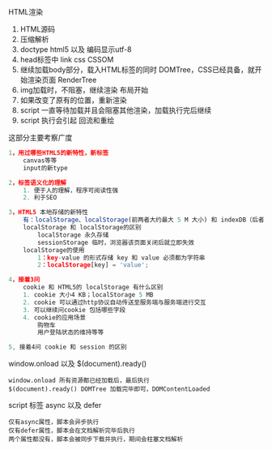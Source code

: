 HTML渲染

1. HTML源码
2. 压缩解析
3. doctype html5 以及 编码显示utf-8
4. head标签中 link css CSSOM
5. 继续加载body部分，载入HTML标签的同时 DOMTree，CSS已经具备，就开始渲染页面 RenderTree
6. img加载时，不阻塞，继续渲染   布局开始
7. 如果改变了原有的位置，重新渲染
8. script 一直等待加载并且会阻塞其他渲染，加载执行完后继续
9. script 执行会引起 回流和重绘

这部分主要考察广度

```js
1，用过哪些HTML5的新特性，新标签
    canvas等等 
    input的新type

2，标签语义化的理解
    1. 便于人的理解，程序可阅读性强
    2. 利于SEO

3，HTML5 本地存储的新特性
    有：localStorage、localStorage(前两者大约最大 5 M 大小) 和 indexDB（后者一般上限是500 M）
    localStorage 和 localStorage的区别
        localStorage 永久存储
        sessionStorage 临时，浏览器该页面关闭后就立即失效
    localStorage的使用
        1：key-value 的形式存储 key 和 value 必须都为字符串
        2：localStorage[key] = 'value';

4，接着3问
    cookie 和 HTML5的 localStorage 有什么区别
    1. cookie 大小4 KB；localStorage 5 MB
    2. cookie 可以通过http协议自动传送至服务端与服务端进行交互
    3. 可以继续问cookie 包括哪些字段
    4. cookie的应用场景
        购物车
        用户登陆状态的维持等等

5, 接着4问 cookie 和 session 的区别
```

window.onload 以及 $\(document\).ready\(\)

```
window.onload 所有资源都已经加载后，最后执行
$(document).ready() DOMTree 加载完毕即可，DOMContentLoaded
```

script 标签 async 以及 defer

```
仅有async属性，脚本会异步执行
仅有defer属性，脚本会在文档解析完毕后执行
两个属性都没有，脚本会被同步下载并执行，期间会柱塞文档解析
```



